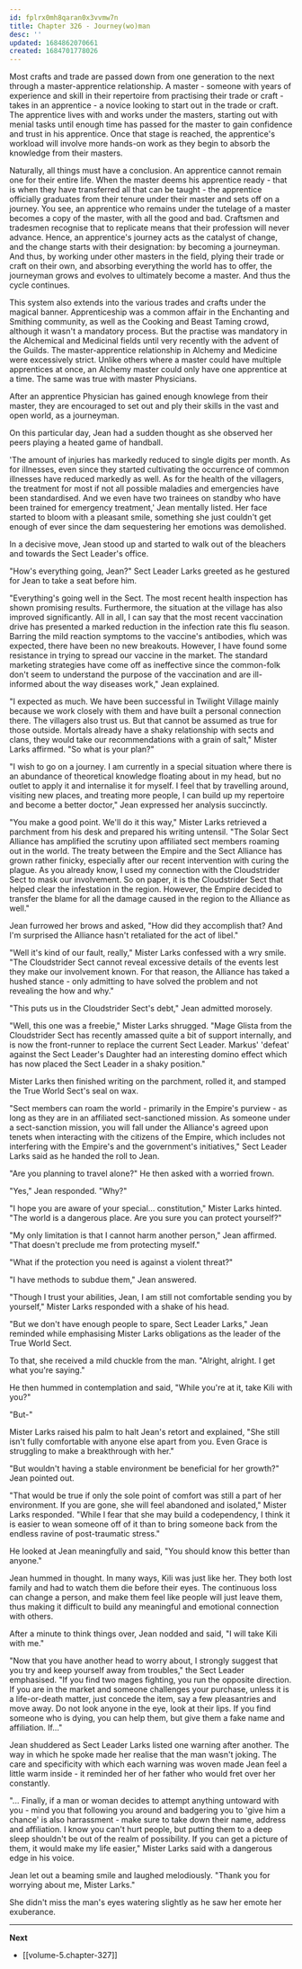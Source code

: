 ```yaml
---
id: fplrx0mh8qaran0x3vvmw7n
title: Chapter 326 - Journey(wo)man
desc: ''
updated: 1684862070661
created: 1684701778026
---
```


Most crafts and trade are passed down from one generation to the next through a master-apprentice relationship. A master - someone with years of experience and skill in their repertoire from practising their trade or craft - takes in an apprentice - a novice looking to start out in the trade or craft. The apprentice lives with and works under the masters, starting out with menial tasks until enough time has passed for the master to gain confidence and trust in his apprentice. Once that stage is reached, the apprentice's workload will involve more hands-on work as they begin to absorb the knowledge from their masters.

Naturally, all things must have a conclusion. An apprentice cannot remain one for their entire life. When the master deems his apprentice ready - that is when they have transferred all that can be taught - the apprentice officially graduates from their tenure under their master and sets off on a journey. You see, an apprentice who remains under the tutelage of a master becomes a copy of the master, with all the good and bad. Craftsmen and tradesmen recognise that to replicate means that their profession will never advance. Hence, an apprentice's journey acts as the catalyst of change, and the change starts with their designation: by becoming a journeyman. And thus, by working under other masters in the field, plying their trade or craft on their own, and absorbing everything the world has to offer, the journeyman grows and evolves to ultimately become a master. And thus the cycle continues.

This system also extends into the various trades and crafts under the magical banner. Apprenticeship was a common affair in the Enchanting and Smithing community, as well as the Cooking and Beast Taming crowd, although it wasn't a mandatory process. But the practise was mandatory in the Alchemical and Medicinal fields until very recently with the advent of the Guilds. The master-apprentice relationship in Alchemy and Medicine were excessively strict. Unlike others where a master could have multiple apprentices at once, an Alchemy master could only have one apprentice at a time. The same was true with master Physicians.

After an apprentice Physician has gained enough knowlege from their master, they are encouraged to set out and ply their skills in the vast and open world, as a journeyman.

On this particular day, Jean had a sudden thought as she observed her peers playing a heated game of handball.

'The amount of injuries has markedly reduced to single digits per month. As for illnesses, even since they started cultivating the occurrence of common illnesses have reduced markedly as well. As for the health of the villagers, the treatment for most if not all possible maladies and emergencies have been standardised. And we even have two trainees on standby who have been trained for emergency treatment,' Jean mentally listed. Her face started to bloom with a pleasant smile, something she just couldn't get enough of ever since the dam sequestering her emotions was demolished.

In a decisive move, Jean stood up and started to walk out of the bleachers and towards the Sect Leader's office.

"How's everything going, Jean?" Sect Leader Larks greeted as he gestured for Jean to take a seat before him.

"Everything's going well in the Sect. The most recent health inspection has shown promising results. Furthermore, the situation at the village has also improved significantly. All in all, I can say that the most recent vaccination drive has presented a marked reduction in the infection rate this flu season. Barring the mild reaction symptoms to the vaccine's antibodies, which was expected, there have been no new breakouts. However, I have found some resistance in trying to spread our vaccine in the market. The standard marketing strategies have come off as ineffective since the common-folk don't seem to understand the purpose of the vaccination and are ill-informed about the way diseases work," Jean explained.

"I expected as much. We have been successful in Twilight Village mainly because we work closely with them and have built a personal connection there. The villagers also trust us. But that cannot be assumed as true for those outside. Mortals already have a shaky relationship with sects and clans, they would take our recommendations with a grain of salt," Mister Larks affirmed. "So what is your plan?"

"I wish to go on a journey. I am currently in a special situation where there is an abundance of theoretical knowledge floating about in my head, but no outlet to apply it and internalise it for myself. I feel that by travelling around, visiting new places, and treating more people, I can build up my repertoire and become a better doctor," Jean expressed her analysis succinctly.

"You make a good point. We'll do it this way," Mister Larks retrieved a parchment from his desk and prepared his writing untensil. "The Solar Sect Alliance has amplified the scrutiny upon affiliated sect members roaming out in the world. The treaty between the Empire and the Sect Alliance has grown rather finicky, especially after our recent intervention with curing the plague. As you already know, I used my connection with the Cloudstrider Sect to mask our involvement. So on paper, it is the Cloudstrider Sect that helped clear the infestation in the region. However, the Empire decided to transfer the blame for all the damage caused in the region to the Alliance as well."

Jean furrowed her brows and asked, "How did they accomplish that? And I'm surprised the Alliance hasn't retaliated for the act of libel."

"Well it's kind of our fault, really," Mister Larks confessed with a wry smile. "The Cloudstrider Sect cannot reveal excessive details of the events lest they make our involvement known. For that reason, the Alliance has taked a hushed stance - only admitting to have solved the problem and not revealing the how and why."

"This puts us in the Cloudstrider Sect's debt," Jean admitted morosely.

"Well, this one was a freebie," Mister Larks shrugged. "Mage Glista from the Cloudstrider Sect has recently amassed quite a bit of support internally, and is now the front-runner to replace the current Sect Leader. Markus' 'defeat' against the Sect Leader's Daughter had an interesting domino effect which has now placed the Sect Leader in a shaky position."

Mister Larks then finished writing on the parchment, rolled it, and stamped the True World Sect's seal on wax.

"Sect members can roam the world - primarily in the Empire's purview - as long as they are in an affiliated sect-sanctioned mission. As someone under a sect-sanction mission, you will fall under the Alliance's agreed upon tenets when interacting with the citizens of the Empire, which includes not interfering with the Empire's and the government's initiatives," Sect Leader Larks said as he handed the roll to Jean.

"Are you planning to travel alone?" He then asked with a worried frown.

"Yes," Jean responded. "Why?"

"I hope you are aware of your special... constitution," Mister Larks hinted. "The world is a dangerous place. Are you sure you can protect yourself?"

"My only limitation is that I cannot harm another person," Jean affirmed. "That doesn't preclude me from protecting myself."

"What if the protection you need is against a violent threat?"

"I have methods to subdue them," Jean answered.

"Though I trust your abilities, Jean, I am still not comfortable sending you by yourself," Mister Larks responded with a shake of his head.

"But we don't have enough people to spare, Sect Leader Larks," Jean reminded while emphasising Mister Larks obligations as the leader of the True World Sect.

To that, she received a mild chuckle from the man. "Alright, alright. I get what you're saying."

He then hummed in contemplation and said, "While you're at it, take Kili with you?"

"But-"

Mister Larks raised his palm to halt Jean's retort and explained, "She still isn't fully comfortable with anyone else apart from you. Even Grace is struggling to make a breakthrough with her."

"But wouldn't having a stable environment be beneficial for her growth?" Jean pointed out.

"That would be true if only the sole point of comfort was still a part of her environment. If you are gone, she will feel abandoned and isolated," Mister Larks responded. "While I fear that she may build a codependency, I think it is easier to wean someone off of it than to bring someone back from the endless ravine of post-traumatic stress."

He looked at Jean meaningfully and said, "You should know this better than anyone."

Jean hummed in thought. In many ways, Kili was just like her. They both lost family and had to watch them die before their eyes. The continuous loss can change a person, and make them feel like people will just leave them, thus making it difficult to build any meaningful and emotional connection with others.

After a minute to think things over, Jean nodded and said, "I will take Kili with me."

"Now that you have another head to worry about, I strongly suggest that you try and keep yourself away from troubles," the Sect Leader emphasised. "If you find two mages fighting, you run the opposite direction. If you are in the market and someone challenges your purchase, unless it is a life-or-death matter, just concede the item, say a few pleasantries and move away. Do not look anyone in the eye, look at their lips. If you find someone who is dying, you can help them, but give them a fake name and affiliation. If..."

Jean shuddered as Sect Leader Larks listed one warning after another. The way in which he spoke made her realise that the man wasn't joking. The care and specificity with which each warning was woven made Jean feel a little warm inside - it reminded her of her father who would fret over her constantly.

"... Finally, if a man or woman decides to attempt anything untoward with you - mind you that following you around and badgering you to 'give him a chance' is also harrassment - make sure to take down their name, address and affiliation. I know you can't hurt people, but putting them to a deep sleep shouldn't be out of the realm of possibility. If you can get a picture of them, it would make my life easier," Mister Larks said with a dangerous edge in his voice.

Jean let out a beaming smile and laughed melodiously. "Thank you for worrying about me, Mister Larks."

She didn't miss the man's eyes watering slightly as he saw her emote her exuberance.

____

**Next**
* [[volume-5.chapter-327]]